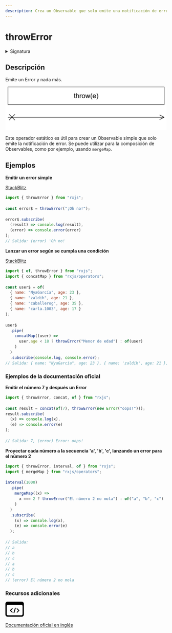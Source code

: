 ```yaml
---
description: Crea un Observable que solo emite una notificación de error
---
```


# throwError

<details>

<summary>Signatura</summary>

#### Firma

`throwError(error: any, scheduler?: SchedulerLike): Observable<never>`

#### Parámetros

#### Retorna

`Observable<never>`: Un Observable de error: emite solo la notificación `error` utilizando el argumento `error` proporcionado

</details>

## Descripción

Emite un Error y nada más.

![Diagrama de canicas de throw](assets/images/marble-diagrams/creation/throwError.png)

Este operador estático es útil para crear un Observable simple que solo emite la notificación de error. Se puede utilizar para la composición de Observables, como por ejemplo, usando `mergeMap`.

## Ejemplos

**Emitir un error simple**

[StackBlitz](https://stackblitz.com/edit/docu-rxjs-throwerror?file=index.ts)

```javascript
import { throwError } from "rxjs";

const error$ = throwError("¡Oh no!");

error$.subscribe(
  (result) => console.log(result),
  (error) => console.error(error)
);
// Salida: (error) 'Oh no!
```

**Lanzar un error según se cumpla una condición**

[StackBlitz](https://stackblitz.com/edit/docu-rxjs-throwerror-2?file=index.ts)

```javascript
import { of, throwError } from "rxjs";
import { concatMap } from "rxjs/operators";

const user$ = of(
  { name: "NyaGarcía", age: 23 },
  { name: "zaldih", age: 21 },
  { name: "caballerog", age: 35 },
  { name: "carla.1003", age: 17 }
);

user$
  .pipe(
    concatMap((user) =>
      user.age < 18 ? throwError("Menor de edad") : of(user)
    )
  )
  .subscribe(console.log, console.error);
// Salida: { name: "NyaGarcía", age: 23 }, { name: 'zaldih', age: 21 }, { name: "caballerog", age: 35 }, (error) Menor de edad
```

### Ejemplos de la documentación oficial

**Emitir el número 7 y después un Error**

```javascript
import { throwError, concat, of } from "rxjs";

const result = concat(of(7), throwError(new Error("oops!")));
result.subscribe(
  (x) => console.log(x),
  (e) => console.error(e)
);

// Salida: 7, (error) Error: oops!
```

**Proyectar cada número a la secuencia 'a', 'b', 'c', lanzando un error para el número 2**

```javascript
import { throwError, interval, of } from "rxjs";
import { mergeMap } from "rxjs/operators";

interval(1000)
  .pipe(
    mergeMap((x) =>
      x === 2 ? throwError("El número 2 no mola") : of("a", "b", "c")
    )
  )
  .subscribe(
    (x) => console.log(x),
    (e) => console.error(e)
  );

// Salida:
// a
// b
// c
// a
// b
// c
// (error) El número 2 no mola
```

### Recursos adicionales

[![Source code](assets/icons/source-code.png)](https://github.com/ReactiveX/rxjs/blob/master/src/internal/observable/throwError.ts)

[Documentación oficial en inglés](https://rxjs.dev/api/index/function/throwError)
